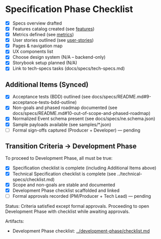 # Specification Phase Checklist

- [x] Specs overview drafted
- [x] Features catalog created (see [features](./features.md))
- [x] Metrics defined (see [metrics](./metrics.md))
- [x] User stories outlined (see [user-stories](./user-stories/))
- [x] Pages & navigation map
- [x] UX components list
- [x] Choose design system (N/A – backend-only)
- [x] Storybook setup planned (N/A)
- [x] Link to tech-specs tasks (docs/specs/tech-specs.md)

## Additional Items (Synced)

- [x] Acceptance tests (BDD) outlined (see docs/specs/README.md#9-acceptance-tests-bdd-outline)
- [x] Non-goals and phased roadmap documented (see docs/specs/README.md#10-out-of-scope-and-phased-roadmap)
- [x] Normalized Event schema present (see docs/specs/ne.schema.json)
- [x] Sample payloads available (see samples/\*.json)
- [ ] Formal sign-offs captured (Producer + Developer) — pending

## Transition Criteria → Development Phase

To proceed to Development Phase, all must be true:

- [x] Specification checklist is complete (including Additional Items above)
- [x] Technical Specification checklist is complete (see ../technical-specs/checklist.md)
- [x] Scope and non-goals are stable and documented
- [x] Development Phase checklist scaffolded and linked
- [ ] Formal approvals recorded (PM/Producer + Tech Lead) — pending

Status: Criteria satisfied except formal approvals. Proceeding to open Development Phase with checklist while awaiting approvals.

Artifacts:

- Development Phase checklist: [../development-phase/checklist.md](../development-phase/checklist.md)
